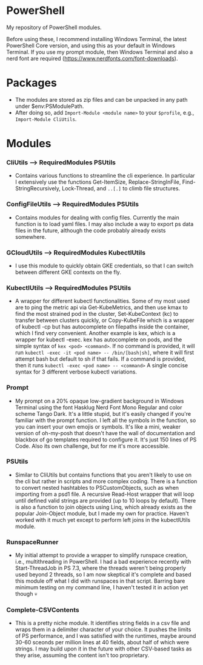 # PowerShell
My repository of PowerShell modules.

Before using these, I recommend installing Windows Terminal, the latest PowerShell Core version, and using this as your default in Windows Terminal. If you use my prompt module, then Windows Terminal and also a nerd font are required (https://www.nerdfonts.com/font-downloads).

# Packages

* The modules are stored as zip files and can be unpacked in any path under $env:PSModulePath.
* After doing so, add `Import-Module <module name>` to your `$profile`, e.g., `Import-Module CliUtils`.

# Modules

### CliUtils --> RequiredModules PSUtils

* Contains various functions to streamline the cli experience. In particular I extensively use the functions Get-ItemSize, Replace-StringInFile, Find-StringRecursively, Lock-Thread, and `..[.]` to climb file structures.

### ConfigFileUtils --> RequiredModules PSUtils

* Contains modules for dealing with config files. Currently the main function is to load yaml files. I may also include a way to export ps data files in the future, although the code probably already exists somewhere.

### GCloudUtils --> RequiredModules KubectlUtils

* I use this module to quickly obtain GKE credentials, so that I can switch between different GKE contexts on the fly.

### KubectlUtils --> RequiredModules PSUtils

* A wrapper for different kubectl functionalities. Some of my most used are to ping the metric api via Get-KubeMetrics, and then use kmax to find the most strained pod in the cluster, Set-KubeContext (kc) to transfer between clusters quickly, or Copy-KubeFile which is a wrapper of kubectl -cp but has autocomplete on filepaths inside the container, which I find very convenient. Another example is kex, which is a wrapper for kubectl -exec. kex has autocomplete on pods, and the simple syntax of `kex <pod> <command>`. If no command is provided, it will run `kubectl -exec -it <pod name> -- /bin/[bash|sh]`, where it will first attempt bash but default to sh if that fails. If a command is provided, then it runs `kubectl -exec <pod name> -- <command>` A single concise syntax for 3 different verbose kubectl variations.

### Prompt
* My prompt on a 20% opaque low-gradient background in Windows Terminal using the font Hasklug Nerd Font Mono Regular and color scheme Tango Dark. It's a little stupid, but it's easily changed if you're familiar with the prompt function. I left all the symbols in the function, so you can insert your own emojis or symbols. It's like a mini, weaker version of oh-my-posh that doesn't have the wall of documentation and blackbox of go templates required to configure it. It's just 150 lines of PS Code. Also its own challenge, but for me it's more accessible.

### PSUtils
* Similar to CliUtils but contains functions that you aren't likely to use on the cli but rather in scripts and more complex coding. There is a function to convert nested hashtables to PSCustomObjects, such as when importing from a psd1 file. A recursive Read-Host wrapper that will loop until defined valid strings are provided (up to 10 loops by default). There is also a function to join objects using Linq, which already exists as the popular Join-Object module, but I made my own for practice. Haven't worked with it much yet except to perform left joins in the kubectlUtils module.

### RunspaceRunner

* My initial attempt to provide a wrapper to simplify runspace creation, i.e., multithreading in PowerShell. I had a bad experience recently with Start-ThreadJob in PS 7.3, where the threads weren't being properly used beyond 2 threads, so I am now skeptical it's complete and based this module off what I did with runspaces in that script. Barring bare minimum testing on my command line, I haven't tested it in action yet though 💀

### Complete-CSVContents

* This is a pretty niche module. It identifies string fields in a csv file and wraps them in a delimiter character of your choice. It pushes the limits of PS performance, and I was satisfied with the runtimes, maybe around 30-60 sceonds per million lines at 40 fields, about half of which were strings. I may build upon it in the future with other CSV-based tasks as they arise, assuming the content isn't too proprietary.